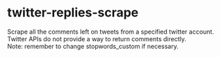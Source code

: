 # twitter-replies-scrape

Scrape all the comments left on tweets from a specified twitter account. </br>
Twitter APIs do not provide a way to return comments directly. </br>
Note: remember to change stopwords_custom if necessary.
